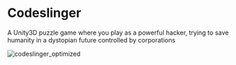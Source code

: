 # Codeslinger
 A Unity3D puzzle game where you play as a powerful hacker, trying to save humanity in a dystopian future controlled by corporations
 

![codeslinger_optimized](https://user-images.githubusercontent.com/64004302/154818465-1a49bfbe-f25f-4d9b-8d39-f73c60ab085f.gif)
